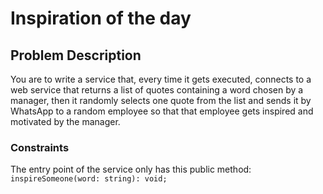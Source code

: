 Inspiration of the day
================

Problem Description
-------------------

You are to write a service that, every time it gets executed,
connects to a web service that returns a list of quotes
containing a word chosen by a manager,
then it randomly selects one quote from the list
and sends it by WhatsApp to a random employee
so that that employee gets inspired and motivated by the manager.


### Constraints

The entry point of the service only has this public method: `inspireSomeone(word: string): void;`